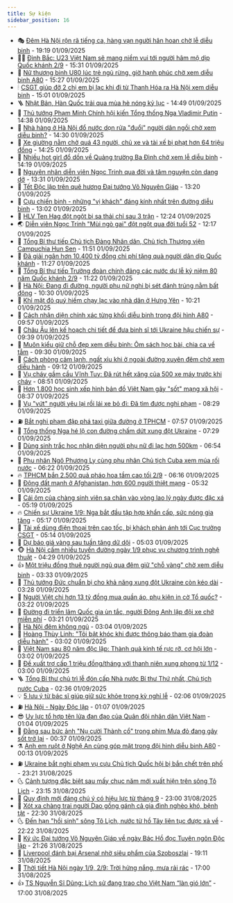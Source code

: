 ```yaml
---
title: Sự kiện
sidebar_position: 16
---
```


<!-- dantri-su-kien:START -->
- 🎭 [Đêm Hà Nội rộn rã tiếng ca, hàng vạn người hân hoan chờ lễ diễu binh](https://dantri.com.vn/xa-hoi/dem-ha-noi-ron-ra-tieng-ca-hang-van-nguoi-han-hoan-cho-le-dieu-binh-20250901220907348.htm) - 19:19 01/09/2025
- 👨‍🏫 [Đình Bắc: U23 Việt Nam sẽ mang niềm vui tới người hâm mộ dịp Quốc khánh 2/9](https://dantri.com.vn/the-thao/dinh-bac-u23-viet-nam-se-mang-niem-vui-toi-nguoi-ham-mo-dip-quoc-khanh-29-20250901222816641.htm) - 15:31 01/09/2025
- 🌮 [Nữ thương binh U80 lúc trẻ ngủ rừng, giờ hạnh phúc chờ xem diễu binh A80](https://dantri.com.vn/doi-song/nu-thuong-binh-u80-luc-tre-ngu-rung-gio-hanh-phuc-cho-xem-dieu-binh-a80-20250901222103371.htm) - 15:27 01/09/2025
- 🕯 [CSGT giúp đỡ 2 chị em bị lạc khi đi từ Thanh Hóa ra Hà Nội xem diễu binh](https://dantri.com.vn/xa-hoi/csgt-giup-do-2-chi-em-bi-lac-khi-di-tu-thanh-hoa-ra-ha-noi-xem-dieu-binh-20250901214827793.htm) - 15:01 01/09/2025
- 🪜 [Nhật Bản, Hàn Quốc trải qua mùa hè nóng kỷ lục](https://dantri.com.vn/the-gioi/nhat-ban-han-quoc-trai-qua-mua-he-nong-ky-luc-20250901212648220.htm) - 14:49 01/09/2025
- 🐘 [Thủ tướng Phạm Minh Chính hội kiến Tổng thống Nga Vladimir Putin](https://dantri.com.vn/xa-hoi/thu-tuong-pham-minh-chinh-hoi-kien-tong-thong-nga-vladimir-putin-20250901213844660.htm) - 14:38 01/09/2025
- 🤔 [Nhà hàng ở Hà Nội đổ nước dọn rửa &quot;đuổi&quot; người dân ngồi chờ xem diễu binh?](https://dantri.com.vn/xa-hoi/nha-hang-o-ha-noi-do-nuoc-don-rua-duoi-nguoi-dan-ngoi-cho-xem-dieu-binh-20250901211808427.htm) - 14:30 01/09/2025
- 🧠 [Xe giường nằm chở quá 43 người, chủ xe và tài xế bị phạt hơn 64 triệu đồng](https://dantri.com.vn/xa-hoi/xe-giuong-nam-cho-qua-43-nguoi-chu-xe-va-tai-xe-bi-phat-hon-64-trieu-dong-20250901211703111.htm) - 14:25 01/09/2025
- 📝 [Nhiều hot girl đổ dồn về Quảng trường Ba Đình chờ xem lễ diễu binh](https://dantri.com.vn/xa-hoi/nhieu-hot-girl-do-don-ve-quang-truong-ba-dinh-cho-xem-le-dieu-binh-20250901204557440.htm) - 14:19 01/09/2025
- 🦏 [Nguyên nhân diễn viên Ngọc Trinh qua đời và tâm nguyện còn dang dở](https://dantri.com.vn/giai-tri/nguyen-nhan-dien-vien-ngoc-trinh-qua-doi-va-tam-nguyen-con-dang-do-20250901202401835.htm) - 13:31 01/09/2025
- 🥰 [Tết Độc lập trên quê hương Đại tướng Võ Nguyên Giáp](https://dantri.com.vn/doi-song/tet-doc-lap-tren-que-huong-dai-tuong-vo-nguyen-giap-20250901175022745.htm) - 13:20 01/09/2025
- 🤗 [Cựu chiến binh - những &quot;vị khách&quot; đáng kính nhất trên đường diễu binh](https://dantri.com.vn/xa-hoi/cuu-chien-binh-nhung-vi-khach-dang-kinh-nhat-tren-duong-dieu-binh-20250901193712129.htm) - 13:02 01/09/2025
- 🌈 [HLV Ten Hag đột ngột bị sa thải chỉ sau 3 trận](https://dantri.com.vn/the-thao/hlv-ten-hag-dot-ngot-bi-sa-thai-chi-sau-3-tran-20250901192440246.htm) - 12:24 01/09/2025
- 🌏 [Diễn viên Ngọc Trinh &quot;Mùi ngò gai&quot; đột ngột qua đời tuổi 52](https://dantri.com.vn/giai-tri/dien-vien-ngoc-trinh-mui-ngo-gai-dot-ngot-qua-doi-tuoi-52-20250901191544772.htm) - 12:17 01/09/2025
- 💄 [Tổng Bí thư tiếp Chủ tịch Đảng Nhân dân, Chủ tịch Thượng viện Campuchia Hun Sen](https://dantri.com.vn/xa-hoi/tong-bi-thu-tiep-chu-tich-dang-nhan-dan-chu-tich-thuong-vien-campuchia-hun-sen-20250901185054548.htm) - 11:51 01/09/2025
- 👺 [Đã giải ngân hơn 10.400 tỷ đồng chi phí tặng quà người dân dịp Quốc khánh](https://dantri.com.vn/kinh-doanh/da-giai-ngan-hon-10400-ty-dong-chi-phi-tang-qua-nguoi-dan-dip-quoc-khanh-20250901171249302.htm) - 11:27 01/09/2025
- 👹 [Tổng Bí thư tiếp Trưởng đoàn chính đảng các nước dự lễ kỷ niệm 80 năm Quốc khánh 2/9](https://dantri.com.vn/xa-hoi/tong-bi-thu-tiep-truong-doan-chinh-dang-cac-nuoc-du-le-ky-niem-80-nam-quoc-khanh-29-20250901182210534.htm) - 11:22 01/09/2025
- 🌊 [Hà Nội: Đang đi đường, người phụ nữ nghi bị sét đánh trúng nằm bất động](https://dantri.com.vn/xa-hoi/ha-noi-dang-di-duong-nguoi-phu-nu-nghi-bi-set-danh-trung-nam-bat-dong-20250901171951133.htm) - 10:30 01/09/2025
- 🤠 [Khỉ mặt đỏ quý hiếm chạy lạc vào nhà dân ở Hưng Yên](https://dantri.com.vn/xa-hoi/khi-mat-do-quy-hiem-chay-lac-vao-nha-dan-o-hung-yen-20250901171219721.htm) - 10:21 01/09/2025
- 🎊 [Cách nhận diện chính xác từng khối diễu binh trong đội hình A80](https://dantri.com.vn/doi-song/cach-nhan-dien-chinh-xac-tung-khoi-dieu-binh-trong-doi-hinh-a80-20250829124939959.htm) - 09:57 01/09/2025
- 🐘 [Châu Âu lên kế hoạch chi tiết để đưa binh sĩ tới Ukraine hậu chiến sự](https://dantri.com.vn/the-gioi/chau-au-len-ke-hoach-chi-tiet-de-dua-binh-si-toi-ukraine-hau-chien-su-20250901155940337.htm) - 09:39 01/09/2025
- 💂 [Muôn kiểu giữ chỗ đẹp xem diễu binh: Ôm sách học bài, chia ca về tắm](https://dantri.com.vn/doi-song/muon-kieu-giu-cho-dep-xem-dieu-binh-om-sach-hoc-bai-chia-ca-ve-tam-20250901161730602.htm) - 09:30 01/09/2025
- 👹 [Cách phòng cảm lạnh, ngất xỉu khi ở ngoài đường xuyên đêm chờ xem diễu hành](https://dantri.com.vn/suc-khoe/cach-phong-cam-lanh-ngat-xiu-khi-o-ngoai-duong-xuyen-dem-cho-xem-dieu-hanh-20250901161016651.htm) - 09:12 01/09/2025
- 🦒 [Vụ cháy gầm cầu Vĩnh Tuy: Đã rút hết xăng của 500 xe máy trước khi cháy](https://dantri.com.vn/xa-hoi/vu-chay-gam-cau-vinh-tuy-da-rut-het-xang-cua-500-xe-may-truoc-khi-chay-20250901151713320.htm) - 08:51 01/09/2025
- 🗽 [Hơn 1.800 học sinh xếp hình bản đồ Việt Nam gây &quot;sốt&quot; mạng xã hội](https://dantri.com.vn/giao-duc/hon-1800-hoc-sinh-xep-hinh-ban-do-viet-nam-gay-sot-mang-xa-hoi-20250901144039253.htm) - 08:37 01/09/2025
- 💄 [Vụ &quot;vứt&quot; người yêu lại rồi lái xe bỏ đi: Đã tìm được nghi phạm](https://dantri.com.vn/phap-luat/vu-vut-nguoi-yeu-lai-roi-lai-xe-bo-di-da-tim-duoc-nghi-pham-20250901151327609.htm) - 08:29 01/09/2025
- ⛽️ [Bắt nghi phạm đập phá taxi giữa đường ở TPHCM](https://dantri.com.vn/phap-luat/bat-nghi-pham-dap-pha-taxi-giua-duong-o-tphcm-20250901140716800.htm) - 07:57 01/09/2025
- 🥷 [Tổng thống Nga hé lộ con đường chấm dứt xung đột Ukraine](https://dantri.com.vn/the-gioi/tong-thong-nga-he-lo-con-duong-cham-dut-xung-dot-ukraine-20250901141043787.htm) - 07:29 01/09/2025
- 🤖 [Dùng sinh trắc học nhận diện người phụ nữ đi lạc hơn 500km](https://dantri.com.vn/xa-hoi/dung-sinh-trac-hoc-nhan-dien-nguoi-phu-nu-di-lac-hon-500km-20250901133828354.htm) - 06:54 01/09/2025
- 🌊 [Phu nhân Ngô Phương Ly cùng phu nhân Chủ tịch Cuba xem múa rối nước](https://dantri.com.vn/xa-hoi/phu-nhan-ngo-phuong-ly-cung-phu-nhan-chu-tich-cuba-xem-mua-roi-nuoc-20250901131441404.htm) - 06:22 01/09/2025
- 🔥 [TPHCM bắn 2.500 quả pháo hoa tầm cao tối 2/9](https://dantri.com.vn/xa-hoi/tphcm-ban-2500-qua-phao-hoa-tam-cao-toi-29-20250901112001235.htm) - 06:16 01/09/2025
- 🦏 [Động đất mạnh ở Afghanistan, hơn 600 người thiệt mạng](https://dantri.com.vn/the-gioi/dong-dat-manh-o-afghanistan-hon-600-nguoi-thiet-mang-20250901122757299.htm) - 05:32 01/09/2025
- 🐘 [Cái ôm của chàng sinh viên sa chân vào vòng lao lý ngày được đặc xá](https://dantri.com.vn/xa-hoi/cai-om-cua-chang-sinh-vien-sa-chan-vao-vong-lao-ly-ngay-duoc-dac-xa-20250901113502053.htm) - 05:19 01/09/2025
- 🔥 [Chiến sự Ukraine 1/9: Nga bắt đầu tập hợp khẩn cấp, sức nóng gia tăng](https://dantri.com.vn/the-gioi/chien-su-ukraine-19-nga-bat-dau-tap-hop-khan-cap-suc-nong-gia-tang-20250901104524115.htm) - 05:17 01/09/2025
- 💼 [Tài xế dùng điện thoại trên cao tốc, bị khách phản ánh tới Cục trưởng CSGT](https://dantri.com.vn/xa-hoi/tai-xe-dung-dien-thoai-tren-cao-toc-bi-khach-phan-anh-toi-cuc-truong-csgt-20250901115407371.htm) - 05:14 01/09/2025
- 🚀 [Dự báo giá vàng sau tuần tăng dữ dội](https://dantri.com.vn/kinh-doanh/du-bao-gia-vang-sau-tuan-tang-du-doi-20250901000629498.htm) - 05:03 01/09/2025
- 🐵 [Hà Nội cấm nhiều tuyến đường ngày 1/9 phục vụ chương trình nghệ thuật](https://dantri.com.vn/xa-hoi/ha-noi-cam-nhieu-tuyen-duong-ngay-19-phuc-vu-chuong-trinh-nghe-thuat-20250901111226643.htm) - 04:29 01/09/2025
- 👍 [Một triệu đồng thuê người ngủ qua đêm giữ &quot;chỗ vàng&quot; chờ xem diễu binh](https://dantri.com.vn/doi-song/mot-trieu-dong-thue-nguoi-ngu-qua-dem-giu-cho-vang-cho-xem-dieu-binh-20250901040350028.htm) - 03:33 01/09/2025
- 🚦 [Thủ tướng Đức chuẩn bị cho khả năng xung đột Ukraine còn kéo dài](https://dantri.com.vn/the-gioi/thu-tuong-duc-chuan-bi-cho-kha-nang-xung-dot-ukraine-con-keo-dai-20250901064014856.htm) - 03:28 01/09/2025
- 🥸 [Người Việt chi hơn 13 tỷ đồng mua quần áo, phụ kiện in cờ Tổ quốc?](https://dantri.com.vn/kinh-doanh/nguoi-viet-chi-hon-13-ty-dong-mua-quan-ao-phu-kien-in-co-to-quoc-20250901100438147.htm) - 03:22 01/09/2025
- 🥷 [Đường đi triển lãm Quốc gia ùn tắc, người Đông Anh lập đội xe chở miễn phí](https://dantri.com.vn/doi-song/duong-di-trien-lam-quoc-gia-un-tac-nguoi-dong-anh-lap-doi-xe-cho-mien-phi-20250831230947082.htm) - 03:21 01/09/2025
- 🤡 [Hà Nội đêm không ngủ](https://dantri.com.vn/xa-hoi/ha-noi-dem-khong-ngu-20250831121749479.htm) - 03:04 01/09/2025
- 🥳 [Hoàng Thùy Linh: &quot;Tôi bật khóc khi được thông báo tham gia đoàn diễu hành&quot;](https://dantri.com.vn/giai-tri/hoang-thuy-linh-toi-bat-khoc-khi-duoc-thong-bao-tham-gia-doan-dieu-hanh-20250901031134755.htm) - 03:02 01/09/2025
- 🤩 [Việt Nam sau 80 năm độc lập: Thành quả kinh tế rực rỡ, cơ hội lớn](https://dantri.com.vn/kinh-doanh/viet-nam-sau-80-nam-doc-lap-thanh-qua-kinh-te-ruc-ro-co-hoi-lon-20250830205028002.htm) - 03:02 01/09/2025
- 🎡 [Đề xuất trợ cấp 1 triệu đồng/tháng với thanh niên xung phong từ 1/12](https://dantri.com.vn/noi-vu/de-xuat-tro-cap-1-trieu-dongthang-voi-thanh-nien-xung-phong-tu-112-20250831152546363.htm) - 03:00 01/09/2025
- 🪜 [Tổng Bí thư chủ trì lễ đón cấp Nhà nước Bí thư Thứ nhất, Chủ tịch nước Cuba](https://dantri.com.vn/xa-hoi/tong-bi-thu-chu-tri-le-don-cap-nha-nuoc-bi-thu-thu-nhat-chu-tich-nuoc-cuba-20250901092731741.htm) - 02:36 01/09/2025
- 💡 [5 lưu ý từ bác sĩ giúp giữ sức khỏe trong kỳ nghỉ lễ](https://dantri.com.vn/suc-khoe/5-luu-y-tu-bac-si-giup-giu-suc-khoe-trong-ky-nghi-le-20250831084406154.htm) - 02:06 01/09/2025
- ⛽️ [Hà Nội - Ngày Độc lập](https://dantri.com.vn/xa-hoi/ha-noi-ngay-doc-lap-20250820110341575.htm) - 01:07 01/09/2025
- 😎 [Uy lực tổ hợp tên lửa đạn đạo của Quân đội nhân dân Việt Nam](https://dantri.com.vn/khoa-hoc/uy-luc-to-hop-ten-lua-dan-dao-cua-quan-doi-nhan-dan-viet-nam-20250901052218775.htm) - 01:04 01/09/2025
- 🗽 [Đằng sau bức ảnh &quot;Nụ cười Thành cổ&quot; trong phim Mưa đỏ đang gây sốt trở lại](https://dantri.com.vn/giai-tri/dang-sau-buc-anh-nu-cuoi-thanh-co-trong-phim-mua-do-dang-gay-sot-tro-lai-20250901071634122.htm) - 00:37 01/09/2025
- ⚗️ [Anh em ruột ở Nghệ An cùng góp mặt trong đội hình diễu binh A80](https://dantri.com.vn/xa-hoi/anh-em-ruot-o-nghe-an-cung-gop-mat-trong-doi-hinh-dieu-binh-a80-20250901065219316.htm) - 00:13 01/09/2025
- ⛽️ [Ukraine bắt nghi phạm vụ cựu Chủ tịch Quốc hội bị bắn chết trên phố](https://dantri.com.vn/the-gioi/ukraine-bat-nghi-pham-vu-cuu-chu-tich-quoc-hoi-bi-ban-chet-tren-pho-20250901054640199.htm) - 23:21 31/08/2025
- 🌜 [Cảnh tượng đặc biệt sau mấy chục năm mới xuất hiện trên sông Tô Lịch](https://dantri.com.vn/xa-hoi/canh-tuong-dac-biet-sau-may-chuc-nam-moi-xuat-hien-tren-song-to-lich-20250901021406260.htm) - 23:15 31/08/2025
- 🦩 [Quy định mới đáng chú ý có hiệu lực từ tháng 9](https://dantri.com.vn/xa-hoi/quy-dinh-moi-dang-chu-y-co-hieu-luc-tu-thang-9-20250831183521396.htm) - 23:00 31/08/2025
- 🦒 [Xót xa chàng trai người Dao gồng gánh cả gia đình nghèo khó, bệnh tật](https://dantri.com.vn/tam-long-nhan-ai/xot-xa-chang-trai-nguoi-dao-gong-ganh-ca-gia-dinh-ngheo-kho-benh-tat-20250823004337036.htm) - 22:30 31/08/2025
- 🌜 [Đến hạn &quot;hồi sinh&quot; sông Tô Lịch, nước từ hồ Tây liên tục được xả về](https://dantri.com.vn/xa-hoi/den-han-hoi-sinh-song-to-lich-nuoc-tu-ho-tay-lien-tuc-duoc-xa-ve-20250831194614902.htm) - 22:22 31/08/2025
- 🐎 [Ký ức Đại tướng Võ Nguyên Giáp về ngày Bác Hồ đọc Tuyên ngôn Độc lập](https://dantri.com.vn/doi-song/ky-uc-dai-tuong-vo-nguyen-giap-ve-ngay-bac-ho-doc-tuyen-ngon-doc-lap-20250822200931034.htm) - 21:26 31/08/2025
- 🌋 [Liverpool đánh bại Arsenal nhờ siêu phẩm của Szoboszlai](https://dantri.com.vn/the-thao/liverpool-danh-bai-arsenal-nho-sieu-pham-cua-szoboszlai-20250901020835902.htm) - 19:11 31/08/2025
- 🧰 [Thời tiết Hà Nội ngày 1/9, 2/9: Trời hửng nắng, mưa rải rác](https://dantri.com.vn/xa-hoi/thoi-tiet-ha-noi-ngay-19-29-troi-hung-nang-mua-rai-rac-20250831211939269.htm) - 17:00 31/08/2025
- 👍 [TS Nguyễn Sĩ Dũng: Lịch sử đang trao cho Việt Nam “làn gió lớn”](https://dantri.com.vn/xa-hoi/ts-nguyen-si-dung-lich-su-dang-trao-cho-viet-nam-lan-gio-lon-20250831154605945.htm) - 17:00 31/08/2025<!-- dantri-su-kien:END -->
